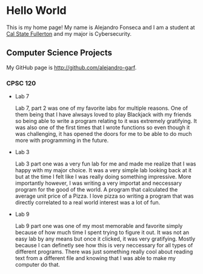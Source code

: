 # Hello World

This is my home page! My name is Alejandro Fonseca and I am a student at [Cal State Fullerton](http://www.fullerton.edu/) and my major is Cybersecurity.

## Computer Science Projects

My GitHub page is http://github.com/alejandro-garf.

### CPSC 120

* Lab 7

    Lab 7, part 2 was one of my favorite labs for multiple reasons. One of them being that I have alwsays loved to play Blackjack with my friends so being able to write a program relating to it was extremely gratifying. It was also one of the first times that I wrote functions so even though it was challenging, it has opened the doors for me to be able to do much more with programming in the future.

* Lab 3

    Lab 3 part one was a very fun lab for me and made me realize that I was happy with my major choice. It was a very simple lab looking back at it but at the time I felt like I was really doing something impressive. More importantly however, I was writing a very importat and neccessary program for the good of the world. A program that calculated the average unit price of a Pizza. I love pizza so writing a program that was directly correlated to a real world interest was a lot of fun.

* Lab 9

    Lab 9 part one was one of my most memorable and favorite simply because of how much time I spent trying to figure it out. It was not an easy lab by any means but once it clicked, it was very gratifying. Mostly because I can definetly see how this is very neccessary for all types of different programs. There was just something really cool about reading text from a different file and knowing that I was able to make my computer do that. 

